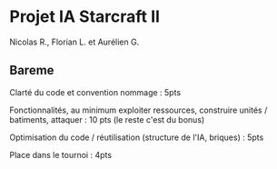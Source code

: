 # Projet IA Starcraft II
Nicolas R., Florian L. et Aurélien G.

## Bareme
Clarté du code et convention nommage : 5pts

Fonctionnalités, au minimum exploiter ressources, construire unités / batiments, attaquer : 10 pts (le reste c'est du bonus)

Optimisation du code / réutilisation (structure de l'IA, briques) : 5pts

Place dans le tournoi : 4pts
